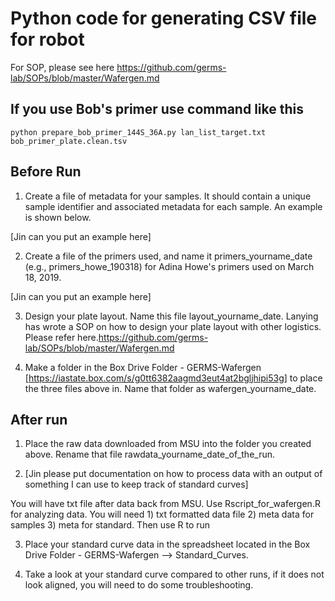 # Python code for generating CSV file for robot
For SOP, please see here https://github.com/germs-lab/SOPs/blob/master/Wafergen.md

## If you use Bob's primer use command like this
```
python prepare_bob_primer_144S_36A.py lan_list_target.txt bob_primer_plate.clean.tsv
```


## Before Run

1. Create a file of metadata for your samples.  It should contain a unique sample identifier and associated metadata for each sample.  An example is shown below.

[Jin can you put an example here]

2. Create a file of the primers used, and name it primers_yourname_date (e.g., primers_howe_190318) for Adina Howe's primers used on March 18, 2019.

[Jin can you put an example here]

3. Design your plate layout. Name this file layout_yourname_date. Lanying has wrote a SOP on how to design your plate layout with other logistics.  Please refer here.https://github.com/germs-lab/SOPs/blob/master/Wafergen.md


4. Make a folder in the Box Drive Folder - GERMS-Wafergen [https://iastate.box.com/s/g0tt6382aagmd3eut4at2bgljhipi53g] to place the three files above in.  Name that folder as wafergen_yourname_date.



## After run

1.  Place the raw data downloaded from MSU into the folder you created above.  Rename that file rawdata_yourname_date_of_the_run.

2.  [Jin please put documentation on how to process data with an output of something I can use to keep track of standard curves]

You will have txt file after data back from MSU. Use Rscript_for_wafergen.R for analyzing data. You will need 1) txt formatted data file 2) meta data for samples 3) meta for standard. Then use R to run

3.  Place your standard curve data in the spreadsheet located in the Box Drive Folder - GERMS-Wafergen --> Standard_Curves.  

4.  Take a look at your standard curve compared to other runs, if it does not look aligned, you will need to do some troubleshooting.  


